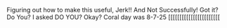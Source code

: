 Figuring out how to make this useful, Jerk!! And Not Successfully! Got it? Do You? I asked DO YOU? Okay? Coral day was 8-7-25 [[[[[[[[[[[[[[[[[[[[[[[
